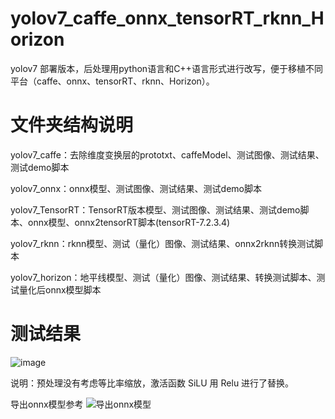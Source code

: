 # yolov7_caffe_onnx_tensorRT_rknn_Horizon

yolov7 部署版本，后处理用python语言和C++语言形式进行改写，便于移植不同平台（caffe、onnx、tensorRT、rknn、Horizon）。

# 文件夹结构说明

yolov7_caffe：去除维度变换层的prototxt、caffeModel、测试图像、测试结果、测试demo脚本

yolov7_onnx：onnx模型、测试图像、测试结果、测试demo脚本

yolov7_TensorRT：TensorRT版本模型、测试图像、测试结果、测试demo脚本、onnx模型、onnx2tensorRT脚本(tensorRT-7.2.3.4)

yolov7_rknn：rknn模型、测试（量化）图像、测试结果、onnx2rknn转换测试脚本

yolov7_horizon：地平线模型、测试（量化）图像、测试结果、转换测试脚本、测试量化后onnx模型脚本

# 测试结果
![image](https://github.com/cqu20160901/yolov7_caffe_onnx_tensorRT/blob/main/yolov7_caffe/result.jpg)

说明：预处理没有考虑等比率缩放，激活函数 SiLU 用 Relu 进行了替换。

导出onnx模型参考 ![导出onnx模型](https://blog.csdn.net/zhangqian_1/article/details/129138325)
